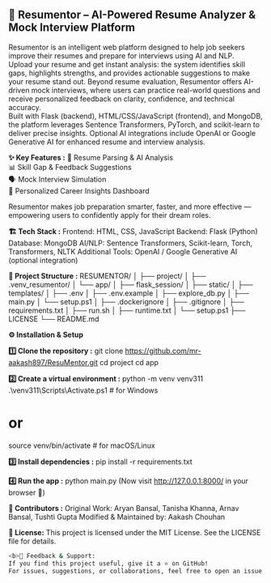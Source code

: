 <h2>🤖 Resumentor – AI-Powered Resume Analyzer & Mock Interview Platform</h2>

Resumentor is an intelligent web platform designed to help job seekers improve their resumes and prepare for interviews using AI and NLP.<br>
Upload your resume and get instant analysis: the system identifies skill gaps, highlights strengths, and provides actionable suggestions to make your resume stand out. Beyond resume evaluation, Resumentor offers AI-driven mock interviews, where users can practice real-world questions and receive personalized feedback on clarity, confidence, and technical accuracy.<br>
Built with Flask (backend), HTML/CSS/JavaScript (frontend), and MongoDB, the platform leverages Sentence Transformers, PyTorch, and scikit-learn to deliver precise insights. Optional AI integrations include OpenAI or Google Generative AI for enhanced resume and interview analysis.<br>

<b>✨ Key Features :</b>
🧾 Resume Parsing & AI Analysis<br>
📊 Skill Gap & Feedback Suggestions<br>
🗣️ Mock Interview Simulation<br>
💼 Personalized Career Insights Dashboard<br>

Resumentor makes job preparation smarter, faster, and more effective — empowering users to confidently apply for their dream roles.


<b>🏗️ Tech Stack :</b>
Frontend: HTML, CSS, JavaScript
Backend: Flask (Python)
Database: MongoDB
AI/NLP: Sentence Transformers, Scikit-learn, Torch, Transformers, NLTK
Additional Tools: OpenAI / Google Generative AI (optional integration)


<b>📁 Project Structure :</b>
RESUMENTOR/
│
├── project/
│   ├── .venv_resumentor/
│   └── app/
│       ├── flask_session/
│       ├── static/
│       ├── templates/
│       ├── .env
│       ├── .env.example
│       ├── explore_db.py
│       ├── main.py
│       └── setup.ps1
│   ├── .dockerignore
│   ├── .gitignore
│   ├── requirements.txt
│   ├── run.sh
│   ├── runtime.txt
│   └── setup.ps1
├── LICENSE
└── README.md


<b>⚙️ Installation & Setup</b>

<b>1️⃣ Clone the repository :</b>
git clone https://github.com/mr-aakash897/ResuMentor.git
cd project
cd app

<b>2️⃣ Create a virtual environment :</b>
python -m venv venv311
.\venv311\Scripts\Activate.ps1      # for Windows
# or
source venv/bin/activate   # for macOS/Linux

<b>3️⃣ Install dependencies :</b>
pip install -r requirements.txt

<b>4️⃣ Run the app :</b>
python main.py         (Now visit http://127.0.0.1:8000/  in your browser 🎉)


<b>🙌 Contributors :</b>
Original Work: Aryan Bansal, Tanisha Khanna, Arnav Bansal, Tushti Gupta
Modified & Maintained by: Aakash Chouhan


<b>🪪 License:</b>
This project is licensed under the MIT License.
See the LICENSE
 file for details.

```bash
<b>💬 Feedback & Support:
If you find this project useful, give it a ⭐ on GitHub!
For issues, suggestions, or collaborations, feel free to open an issue or reach out via email.

